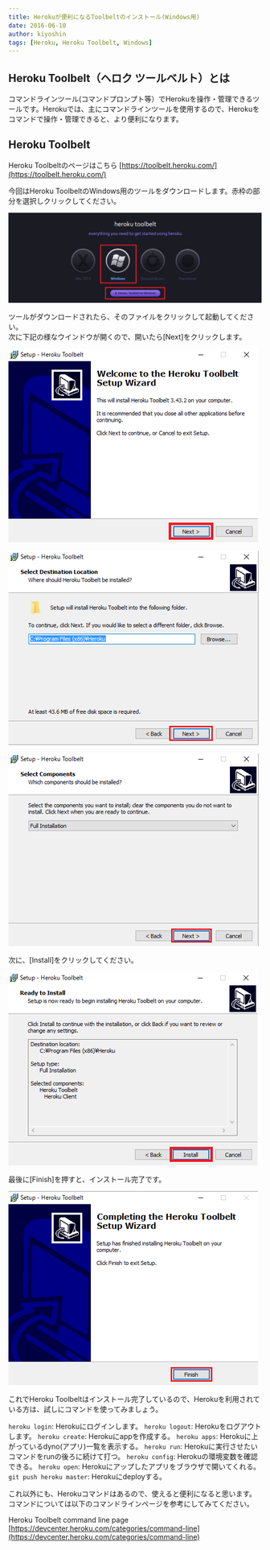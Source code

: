 ```yaml
---
title: Herokuが便利になるToolbeltのインストール(Windows用)
date: 2016-06-10
author: kiyoshin
tags: [Heroku, Heroku Toolbelt, Windows]
---
```


## Heroku Toolbelt（ヘロク ツールベルト）とは
コマンドラインツール(コマンドプロンプト等）でHerokuを操作・管理できるツールです。Herokuでは、主にコマンドラインツールを使用するので、Herokuをコマンドで操作・管理できると、より便利になります。
## Heroku Toolbelt
Heroku Toolbeltのページはこちら
[https://toolbelt.heroku.com/](https://toolbelt.heroku.com/)
 
今回はHeroku ToolbeltのWindows用のツールをダウンロードします。赤枠の部分を選択しクリックしてください。

![heroku_toolbelt](images/how-to-install-heroku-toolbelt-1.png)

ツールがダウンロードされたら、そのファイルをクリックして起動してください。  
次に下記の様なウインドウが開くので、開いたら[Next]をクリックします。

![installguide](images/how-to-install-heroku-toolbelt-2.png)

![heroku_toolbelt_guide](images/how-to-install-heroku-toolbelt-3.png)

![heroku_toolebelt_Fullinstall](images/how-to-install-heroku-toolbelt-4.png)

次に、[Install]をクリックしてください。

![heroku.install_ready](images/how-to-install-heroku-toolbelt-5.png)

最後に[Finish]を押すと、インストール完了です。

![install_finish](images/how-to-install-heroku-toolbelt-6.png)

これでHeroku Toolbeltはインストール完了しているので、Herokuを利用されている方は、試しにコマンドを使ってみましょう。

```heroku login```: Herokuにログインします。
```heroku logout```: Herokuをログアウトします。
```heroku create```: Herokuにappを作成する。
```heroku apps```: Herokuに上がっているdyno(アプリ)一覧を表示する。
```heroku run```: Herokuに実行させたいコマンドをrunの後ろに続けて打つ。
```heroku config```: Herokuの環境変数を確認できる。
```heroku open```: Herokuにアップしたアプリをブラウザで開いてくれる。
```git push heroku master```: Herokuにdeployする。

これ以外にも、Herokuコマンドはあるので、使えると便利になると思います。
コマンドについては以下のコマンドラインページを参考にしてみてください。

Heroku Toolbelt command line page 
[https://devcenter.heroku.com/categories/command-line](https://devcenter.heroku.com/categories/command-line)